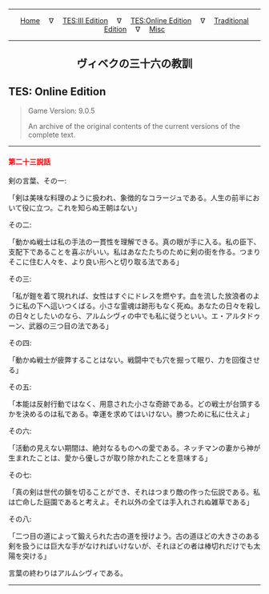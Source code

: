 
---

<!-- Jekyll Page Links -->

<center>
<a href="../../../../index.html">Home</a>
&emsp;&nabla;&emsp;
<a href="../../../index-tes3.html">TES:III Edition</a>
&emsp;&nabla;&emsp;
<a href="../../../index-teso.html">TES:Online Edition</a>
&emsp;&nabla;&emsp;
<a href="../../../index-traditional.html">Traditional Edition</a>
&emsp;&nabla;&emsp;
<a href="../../../index-misc.html">Misc</a>
</center>

<!-- Markdown Body Below: -->

---

<center>
<h2><span style="font-family:Georgia">ヴィベクの三十六の教訓</span></h2>
</center>

## TES: Online Edition

> Game Version: 9.0.5
>
> An archive of the original contents of the current versions of the complete text.

---

#### <span style="color:red">第二十三説話</span>

剣の言葉、その一:

「剣は美味な料理のように扱われ、象徴的なコラージュである。人生の前半において役に立つ。これを知らぬ王朝はない」

その二:

「動かぬ戦士は私の手法の一貫性を理解できる。真の眼が手に入る。私の臣下、支配下であることを喜ぶがいい。私はあなたたちのために剣の街を作る。つまりそこに住む人々を、より良い形へと切り取る法である」

その三:

「私が鎧を着て現れれば、女性はすぐにドレスを燃やす。血を流した放浪者のように私の下へ這いつくばる。小さな霊魂は跡形もなく死ぬ。あなたの日々を殺しの日々としたいのなら、アルムシヴィの中でも私に従うといい。エ・アルタドゥーン、武器の三つ目の法である」

その四:

「動かぬ戦士が疲弊することはない。戦闘中でも穴を掘って眠り、力を回復させる」

その五:

「本能は反射行動ではなく、用意された小さな奇跡である。どの戦士が台頭するかを決めるのは私である。幸運を求めてはいけない。勝つために私に仕えよ」

その六:

「活動の見えない期間は、絶対なるものへの愛である。ネッチマンの妻から神が生まれたことは、愛から優しさが取り除かれたことを意味する」

その七:

「真の剣は世代の鎖を切ることができ、それはつまり敵の作った伝説である。私は亡命した庭園であると考えよ。それ以外の全ては手入れされぬ雑草である」

その八:

「二つ目の道によって鍛えられた古の道を授けよう。古の道ほどの大きさのある剣を扱うには巨大な手がなければいけないが、それほどの者は棒切れだけでも太陽を突ける」

言葉の終わりはアルムシヴィである。

---
